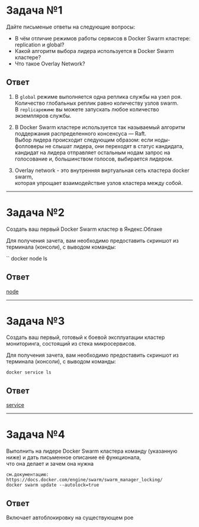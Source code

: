 # Задача №1

Дайте письменые ответы на следующие вопросы:<br>

- В чём отличие режимов работы сервисов в Docker Swarm кластере: replication и global?<br>
- Какой алгоритм выбора лидера используется в Docker Swarm кластере?<br>
- Что такое Overlay Network?<br>

## Ответ

1. В ``global`` режиме выполняется одна реплика службы на узел роя. Количество глобальных реплик равно количеству узлов swarm.<br> 
В ``replicaрежиме`` вы можете запускать любое количество экземпляров службы.<br>

2. В Docker Swarm кластере используется так называемый алгоритм поддержания распределенного консенсуса — Raft.<br>
Выбор лидера происходит следующим образом: если ноды-фолловеры не слышат лидера, они переходят в статус кандидата,<br>
кандидат на лидера отправляет остальным нодам запрос на голосование и, большинством голосов, выбирается лидером.<br>

3. Overlay network - это внутренняя виртуальная сеть кластера docker swarm,<br>
которая упрощает взаимодействие узлов кластера между собой.<br>

_____________________________ 

# Задача №2

Создать ваш первый Docker Swarm кластер в Яндекс.Облаке<br>

Для получения зачета, вам необходимо предоставить скриншот из терминала (консоли), с выводом команды:<br>

`` docker node ls

## Ответ

[node](https://github.com/davlyatov-ts/virt-5/blob/master/node.png)<br>
________________________

# Задача №3

Создать ваш первый, готовый к боевой эксплуатации кластер мониторинга, состоящий из стека микросервисов.<br>

Для получения зачета, вам необходимо предоставить скриншот из терминала (консоли), с выводом команды:<br>

``docker service ls``

## Ответ

[service](https://github.com/davlyatov-ts/virt-5/blob/master/service.png)<br>
___________________________

# Задача №4

Выполнить на лидере Docker Swarm кластера команду (указанную ниже) и дать письменное описание её функционала,<br>
что она делает и зачем она нужна<br>

```
см.документацию: https://docs.docker.com/engine/swarm/swarm_manager_locking/
docker swarm update --autolock=true
```

## Ответ

Включает автоблокировку на существующем рое


